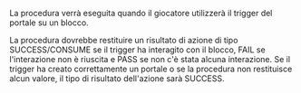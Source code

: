 La procedura verrà eseguita quando il giocatore utilizzerà il trigger del portale su un blocco.

La procedura dovrebbe restituire un risultato di azione di tipo SUCCESS/CONSUME se il trigger ha interagito con il blocco, FAIL se l'interazione non è riuscita e PASS se non c'è stata alcuna interazione. Se il trigger ha creato correttamente un portale o se la procedura non restituisce alcun valore, il tipo di risultato dell'azione sarà SUCCESS.